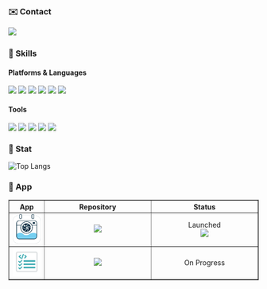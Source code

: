 ### ✉️ Contact
<span><img src="https://img.shields.io/badge/-opficdev@gmail.com-D14836?style=flat&logo=gmail&logoColor=white" /></span>

### 💪 Skills

#### Platforms & Languages

<span><img src="https://img.shields.io/badge/iOS-000000?style=flat&logo=apple&logoColor=white" /></span>
<span><img src="https://img.shields.io/badge/Swift-FA7343?style=flat&logo=swift&logoColor=white" /></span>
<span><img src="https://img.shields.io/badge/Python-3776AB?style=flat&logo=python&logoColor=white" /></span>
<span><img src="https://img.shields.io/badge/C++-00599C?style=flat&logo=c%2B%2B&logoColor=white" /></span>
<span><img src="https://img.shields.io/badge/Dart-0175C2?style=flat&logo=dart&logoColor=white" /></span>
<span><img src="https://img.shields.io/badge/Shell-FFD500?style=flat&logo=gnu-bash&logoColor=black" /></span>

#### Tools

<span><img src="https://img.shields.io/badge/Xcode-1575F9?style=flat&logo=xcode&logoColor=white" /></span>
<span><img src="https://img.shields.io/badge/Visual Studio Code-007ACC?style=flat&logoColor=white" /></span>
<span><img src="https://img.shields.io/badge/Firebase-FFCA28?style=flat&logo=firebase&logoColor=white" /></span>
<span><img src="https://img.shields.io/badge/GitHub-181717?style=flat&logo=github&logoColor=white" /></span>
<span><img src="https://img.shields.io/badge/Figma-F24E1E?style=flat&logo=figma&logoColor=white" /></span>

### 🚀 Stat
<picture>
  <source media="(prefers-color-scheme: dark)" srcset="https://github-readme-stats.vercel.app/api/top-langs/?username=opficdev&layout=compact&theme=github_dark">
  <source media="(prefers-color-scheme: light)" srcset="https://github-readme-stats.vercel.app/api/top-langs/?username=opficdev&layout=compact&theme=default">
  <img alt="Top Langs" src="https://github-readme-stats.vercel.app/api/top-langs/?username=opficdev&layout=compact&theme=default">
</picture>

### 📱 App

<table border="1">
  <tr>
    <th align="center">App</th>
    <th align="center" width="200">Repository</th>
    <th align="center" width="200">Status</th>
  </tr>
  <tr>
    <td align="center" style="vertical-align: middle;">
    <picture>
        <source media="(prefers-color-scheme: dark)" srcset="./images/SnapPlan/dark_logo.png" width="60">
        <source media="(prefers-color-scheme: light)" srcset="./images/SnapPlan/light_logo.png" width="60">
        <img src="./images/SnapPlan/light_logo.png" width="60">
    </picture>
    </td>
    <td align="center">
      <a href="https://github.com/opficdev/SwiftUI_SnapPlan">
        <img src="https://img.shields.io/badge/SnapPlan-181717?style=flat&logo=github&logoColor=white" />
      </a>
    </td>
    <td align="center">
      Launched<br>
      <a href="https://apps.apple.com/kr/app/snapplan/id6744652796">
        <img src="https://img.shields.io/badge/App_Store-0D96F6?style=flat&logo=app-store&logoColor=white" />
      </a>
    </td>
  </tr>
  <tr>
    <td align="center" style="vertical-align: middle;">
    <picture>
        <img src="./images/DevLog/Primary.png" width="60">
    </picture>
    </td>
     <td align="center">
      <a href="https://github.com/opficdev/SwiftUI_DevLog">
        <img src="https://img.shields.io/badge/DevLog-181717?style=flat&logo=github&logoColor=white" />
      </a>
    </td>
    <td align="center">
      On Progress<br>
    </td>
</table>
